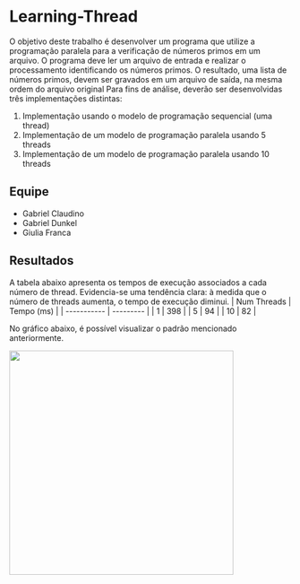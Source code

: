 # Learning-Thread

O objetivo deste trabalho é desenvolver um programa que utilize a programação paralela
para a verificação de números primos em um arquivo.
O programa deve ler um arquivo de entrada e realizar o processamento identificando os
números primos. O resultado, uma lista de números primos, devem ser gravados em um
arquivo de saída, na mesma ordem do arquivo original
Para fins de análise, deverão ser desenvolvidas três implementações distintas:
1) Implementação usando o modelo de programação sequencial (uma thread)
2) Implementação de um modelo de programação paralela usando 5 threads
3) Implementação de um modelo de programação paralela usando 10 threads

## Equipe
- Gabriel Claudino
- Gabriel Dunkel
- Giulia Franca

## Resultados
A tabela abaixo apresenta os tempos de execução associados a cada número de thread. 
Evidencia-se uma tendência clara: à medida que o número de threads aumenta, o tempo de execução diminui.
| Num Threads | Tempo (ms) |
| ----------- | --------- |
| 1           |    398  |
| 5           |   94  |
| 10          | 82    |

No gráfico abaixo, é possível visualizar o padrão mencionado anteriormente.

<div align="lefth">
<img src="https://github.com/gabrielsdunkel/Learning-Threads/assets/90232353/ab8d33a3-c68a-4c22-883e-114f79261837" width = "400px"/>
</div>
